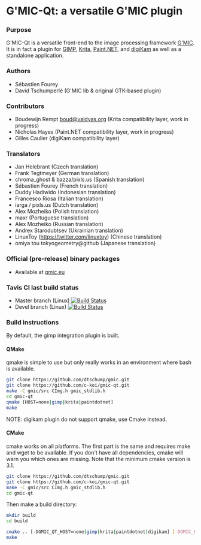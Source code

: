 
# G'MIC-Qt: a versatile G'MIC plugin

### Purpose

 G'MIC-Qt is a versatile front-end to the image processing framework
 [G'MIC](https://gmic.eu).  It is in fact a plugin for
 [GIMP](http://gimp.org), [Krita](https://krita.org), [Paint.NET](https://www.getpaint.net/),
 and [digiKam](https://www.digikam.org) as well as a standalone application.

### Authors

  * Sébastien Fourey
  * David Tschumperlé (G'MIC lib & original GTK-based plugin)

### Contributors

 * Boudewijn Rempt <boud@valdyas.org> (Krita compatibility layer, work in progress)
 * Nicholas Hayes (Paint.NET compatibility layer, work in progress)
 * Gilles Caulier (digiKam compatibility layer)

### Translators

 * Jan Helebrant (Czech translation)
 * Frank Tegtmeyer (German translation)
 * chroma_ghost & bazza/pixls.us (Spanish translation)
 * Sébastien Fourey (French translation)
 * Duddy Hadiwido (Indonesian translation)
 * Francesco Riosa (Italian translation)
 * iarga / pixls.us (Dutch translation)
 * Alex Mozheiko (Polish translation)
 * maxr (Portuguese translation)
 * Alex Mozheiko (Russian translation)
 * Andrex Starodubtsev (Ukrainian translation)
 * LinuxToy (https://twitter.com/linuxtoy) (Chinese translation)
 * omiya tou tokyogeometry@github (Japanese translation)

### Official (pre-release) binary packages

 * Available at [gmic.eu](https://gmic.eu)

### Tavis CI last build status

 * Master branch (Linux) [![Build Status](https://api.travis-ci.org/c-koi/gmic-qt.svg?branch=master)](https://travis-ci.org/c-koi/gmic-qt)
 * Devel branch (Linux) [![Build Status](https://api.travis-ci.org/c-koi/gmic-qt.svg?branch=devel)](https://travis-ci.org/c-koi/gmic-qt)

### Build instructions

By default, the gimp integration plugin is built.

#### QMake

qmake is simple to use but only really works in an environment where bash is available.

```sh
git clone https://github.com/dtschump/gmic.git
git clone https://github.com/c-koi/gmic-qt.git
make -C gmic/src CImg.h gmic_stdlib.h
cd gmic-qt
qmake [HOST=none|gimp|krita|paintdotnet]
make
```

NOTE: digikam plugin do not support qmake, use Cmake instead.

#### CMake

cmake works on all platforms. The first part is the same and requires make and wget to be available. If you don't have all dependencies, cmake will warn you which ones are missing. Note that the minimum cmake version is 3.1.

```sh
git clone https://github.com/dtschump/gmic.git
git clone https://github.com/c-koi/gmic-qt.git
make -C gmic/src CImg.h gmic_stdlib.h
cd gmic-qt
```

Then make a build directory:

```sh
mkdir build
cd build
```

```sh
cmake .. [-DGMIC_QT_HOST=none|gimp|krita|paintdotnet|digikam] [-DGMIC_PATH=/path/to/gmic] [-DCMAKE_BUILD_TYPE=[Debug|Release|RelwithDebInfo]
make
```

